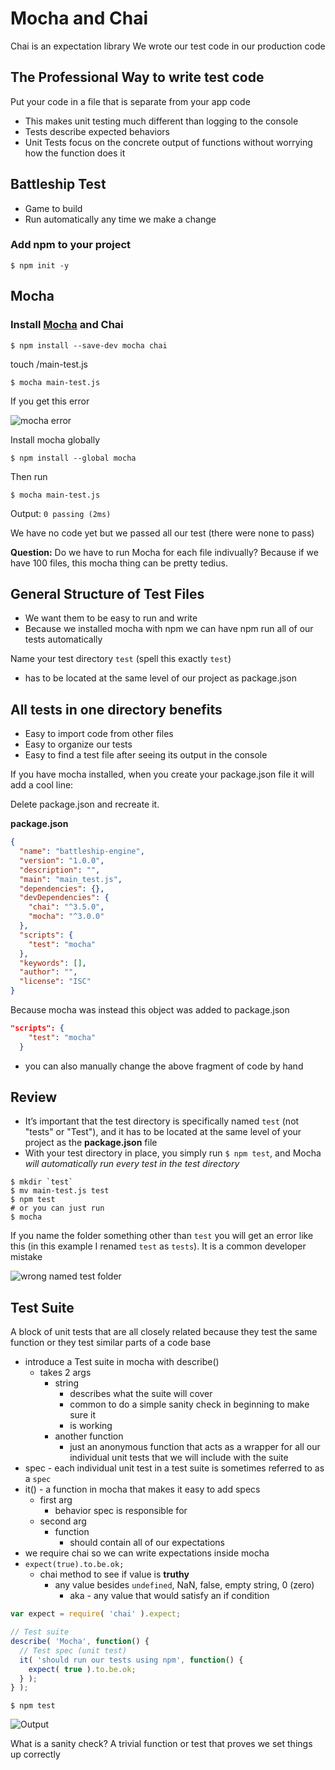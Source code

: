 # Mocha and Chai

Chai is an expectation library
We wrote our test code in our production code

## The Professional Way to write test code
Put your code in a file that is separate from your app code
* This makes unit testing much different than logging to the console
* Tests describe expected behaviors
* Unit Tests focus on the concrete output of functions without worrying how the function does it

## Battleship Test
* Game to build
* Run automatically any time we make a change

### Add npm to your project
```
$ npm init -y
```

## Mocha

### Install [Mocha](https://mochajs.org/) and Chai

```
$ npm install --save-dev mocha chai
```

touch /main-test.js

`$ mocha main-test.js`

If you get this error

![mocha error](https://i.imgur.com/rYR5HMt.png)

Install mocha globally

`$ npm install --global mocha`

Then run

`$ mocha main-test.js`

Output:   `0 passing (2ms)`

We have no code yet but we passed all our test (there were none to pass)

**Question:** Do we have to run Mocha for each file indivually? Because if we have 100 files, this mocha thing can be pretty tedius.

## General Structure of Test Files
* We want them to be easy to run and write
* Because we installed mocha with npm we can have npm run all of our tests automatically

Name your test directory `test` (spell this exactly `test`)
* has to be located at the same level of our project as package.json

## All tests in one directory benefits
* Easy to import code from other files
* Easy to organize our tests
* Easy to find a test file after seeing its output in the console

If you have mocha installed, when you create your package.json file it will add a cool line:

Delete package.json and recreate it.

**package.json**

```json
{
  "name": "battleship-engine",
  "version": "1.0.0",
  "description": "",
  "main": "main_test.js",
  "dependencies": {},
  "devDependencies": {
    "chai": "^3.5.0",
    "mocha": "^3.0.0"
  },
  "scripts": {
    "test": "mocha"
  },
  "keywords": [],
  "author": "",
  "license": "ISC"
}
```

Because mocha was instead this object was added to package.json

```json
"scripts": {
    "test": "mocha"
  }
```

* you can also manually change the above fragment of code by hand

## Review

* It’s important that the test directory is specifically named `test` (not "tests" or "Test"), and it has to be located at the same level of your project as the **package.json** file
* With your test directory in place, you simply run `$ npm test`, and Mocha _will automatically run every test in the test directory_

```
$ mkdir `test`
$ mv main-test.js test
$ npm test
# or you can just run
$ mocha
```

If you name the folder something other than `test` you will get an error like this (in this example I renamed `test` as `tests`). It is a common developer mistake

![wrong named test folder](https://i.imgur.com/p4N4997.png)

## Test Suite
A block of unit tests that are all closely related because they test the same function or they test similar parts of a code base

* introduce a Test suite in mocha with describe()
    - takes 2 args
        + string
            * describes what the suite will cover
            * common to do a simple sanity check in beginning to make sure it 
            * is working
        + another function
            * just an anonymous function that acts as a wrapper for all our individual unit tests that we will include with the suite
* spec - each individual unit test in a test suite is sometimes referred to as a `spec`
* it() - a function in mocha that makes it easy to add specs
    - first arg
        + behavior spec is responsible for
    - second arg
        + function
            * should contain all of our expectations
* we require chai so we can write expectations inside mocha
* `expect(true).to.be.ok;`
    - chai method to see if value is **truthy**
        + any value besides `undefined`, NaN, false, empty string, 0 (zero)
            * aka - any value that would satisfy an if condition

```js
var expect = require( 'chai' ).expect;

// Test suite
describe( 'Mocha', function() {
  // Test spec (unit test)
  it( 'should run our tests using npm', function() {
    expect( true ).to.be.ok;
  } );
} );
```

`$ npm test`

![Output](https://i.imgur.com/Zk6GVNg.png)

What is a sanity check?
A trivial function or test that proves we set things up correctly
